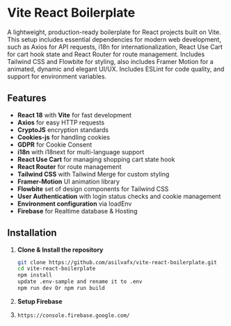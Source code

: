 # Vite React Boilerplate

A lightweight, production-ready boilerplate for React projects built on Vite. This setup includes essential dependencies for modern web development, such as Axios for API requests, i18n for internationalization, React Use Cart for cart hook state and React Router for route management. Includes Tailwind CSS and Flowbite for styling, also includes Framer Motion for a animated, dynamic and elegant UI/UX. Includes ESLint for code quality, and support for environment variables.

## Features
- **React 18** with **Vite** for fast development
- **Axios** for easy HTTP requests
- **CryptoJS** encryption standards
- **Cookies-js** for handling cookies
- **GDPR** for Cookie Consent
- **i18n** with i18next for multi-language support
- **React Use Cart** for managing shopping cart state hook
- **React Router** for route management
- **Tailwind CSS** with Tailwind Merge for custom styling 
- **Framer-Motion** UI animation library
- **Flowbite** set of design components for Tailwind CSS
- **User Authentication** with login status checks and cookie management
- **Environment configuration** via loadEnv
- **Firebase** for Realtime database & Hosting

## Installation

1. **Clone & Install the repository**
   ```bash
   git clone https://github.com/asilvafx/vite-react-boilerplate.git
   cd vite-react-boilerplate
   npm install
   update .env-sample and rename it to .env
   npm run dev Or npm run build


2. **Setup Firebase**
3. ```bash
   https://console.firebase.google.com/